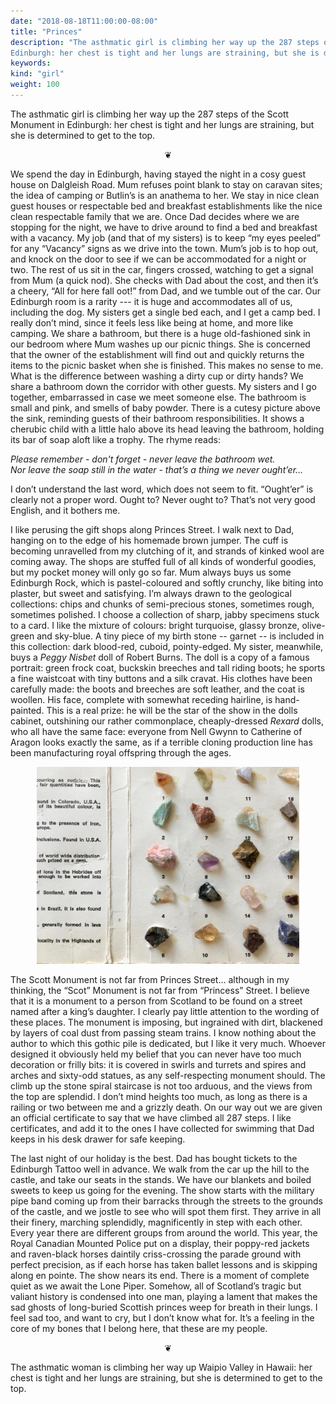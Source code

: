 ```yaml
---
date: "2018-08-18T11:00:00-08:00"
title: "Princes"
description: "The asthmatic girl is climbing her way up the 287 steps of the Scott Monument in
Edinburgh: her chest is tight and her lungs are straining, but she is determined to get to the top."
keywords:
kind: "girl"
weight: 100
---
```


The asthmatic girl is climbing her way up the 287 steps of the Scott Monument in Edinburgh: her
chest is tight and her lungs are straining, but she is determined to get to the top.

<center>
❦
</center>

We spend the day in Edinburgh, having stayed the night in a cosy guest house on Dalgleish Road. Mum
refuses point blank to stay on caravan sites; the idea of camping or Butlin’s is an anathema to
her. We stay in nice clean guest houses or respectable bed and breakfast establishments like the
nice clean respectable family that we are. Once Dad decides where we are stopping for the night, we
have to drive around to find a bed and breakfast with a vacancy. My job (and that of my sisters) is
to keep “my eyes peeled” for any “Vacancy” signs as we drive into the town. Mum’s job is to hop out,
and knock on the door to see if we can be accommodated for a night or two. The rest of us sit in the
car, fingers crossed, watching to get a signal from Mum (a quick nod). She checks with Dad about the
cost, and then it’s a cheery, “All for here fall oot!” from Dad, and we tumble out of the car. Our
Edinburgh room is a rarity --- it is huge and accommodates all of us, including the dog. My sisters
get a single bed each, and I get a camp bed. I really don’t mind, since it feels less like being at
home, and more like camping. We share a bathroom, but there is a huge old-fashioned sink in our
bedroom where Mum washes up our picnic things. She is concerned that the owner of the establishment
will find out and quickly returns the items to the picnic basket when she is finished. This makes no
sense to me. What is the difference between washing a dirty cup or dirty hands? We share a bathroom
down the corridor with other guests. My sisters and I go together, embarrassed in case we meet
someone else. The bathroom is small and pink, and smells of baby powder. There is a cutesy picture
above the sink, reminding guests of their bathroom responsibilities. It shows a cherubic child with
a little halo above its head leaving the bathroom, holding its bar of soap aloft like a trophy. The
rhyme reads:

_Please remember - don't forget - never leave the bathroom wet.  
Nor leave the soap still in the water - that’s a thing we never ought’er…_

I don’t understand the last word, which does not seem to fit. “Ought’er” is clearly not a proper
word. Ought to? Never ought to? That’s not very good English, and it bothers me.

I like perusing the gift shops along Princes Street. I walk next to Dad, hanging on to the edge of
his homemade brown jumper. The cuff is becoming unravelled from my clutching of it, and strands of
kinked wool are coming away. The shops are stuffed full of all kinds of wonderful goodies, but my
pocket money will only go so far. Mum always buys us some Edinburgh Rock, which is pastel-coloured
and softly crunchy, like biting into plaster, but sweet and satisfying. I’m always drawn to the
geological collections: chips and chunks of semi-precious stones, sometimes rough, sometimes
polished. I choose a collection of sharp, jabby specimens stuck to a card. I like the mixture of
colours: bright turquoise, glassy bronze, olive-green and sky-blue. A tiny piece of my birth stone
-- garnet -- is included in this collection: dark blood-red, cuboid, pointy-edged. My sister,
meanwhile, buys a _Peggy Nisbet_ doll of Robert Burns. The doll is a copy of a famous portrait: green
frock coat, buckskin breeches and tall riding boots; he sports a fine waistcoat with tiny buttons
and a silk cravat. His clothes have been carefully made: the boots and breeches are soft leather,
and the coat is woollen. His face, complete with somewhat receding hairline, is hand-painted. This
is a real prize: he will be the star of the show in the dolls cabinet, outshining our rather
commonplace, cheaply-dressed _Rexard_ dolls, who all have the same face: everyone from Nell Gwynn to
Catherine of Aragon looks exactly the same, as if a terrible cloning production line has been
manufacturing royal offspring through the ages.

<center>
<img style="max-width:30em;" src="/images/IMG_1042.jpg" alt="Rocks"/>
</center>

The Scott Monument is not far from Princes Street… although in my thinking, the “Scot” Monument is
not far from “Princess” Street. I believe that it is a monument to a person from Scotland to be
found on a street named after a king’s daughter. I clearly pay little attention to the wording of
these places. The monument is imposing, but ingrained with dirt, blackened by layers of coal dust
from passing steam trains. I know nothing about the author to which this gothic pile is dedicated,
but I like it very much. Whoever designed it obviously held my belief that you can never have too
much decoration or frilly bits: it is covered in swirls and turrets and spires and arches and
sixty-odd statues, as any self-respecting monument should. The climb up the stone spiral staircase
is not too arduous, and the views from the top are splendid. I don’t mind heights too much, as long
as there is a railing or two between me and a grizzly death. On our way out we are given an official
certificate to say that we have climbed all 287 steps. I like certificates, and add it to the ones I
have collected for swimming that Dad keeps in his desk drawer for safe keeping.

The last night of our holiday is the best. Dad has bought tickets to the Edinburgh Tattoo well in
advance. We walk from the car up the hill to the castle, and take our seats in the stands. We have
our blankets and boiled sweets to keep us going for the evening. The show starts with the military
pipe band coming up from their barracks through the streets to the grounds of the castle, and we
jostle to see who will spot them first. They arrive in all their finery, marching splendidly,
magnificently in step with each other. Every year there are different groups from around the
world. This year, the Royal Canadian Mounted Police put on a display, their poppy-red jackets and
raven-black horses daintily criss-crossing the parade ground with perfect precision, as if each
horse has taken ballet lessons and is skipping along en pointe. The show nears its end. There is a
moment of complete quiet as we await the Lone Piper. Somehow, all of Scotland’s tragic but valiant
history is condensed into one man, playing a lament that makes the sad ghosts of long-buried
Scottish princes weep for breath in their lungs. I feel sad too, and want to cry, but I don’t know
what for. It’s a feeling in the core of my bones that I belong here, that these are my people.

<center>
❦
</center>

The asthmatic woman is climbing her way up Waipio Valley in Hawaii: her chest is tight and her lungs
are straining, but she is determined to get to the top.
